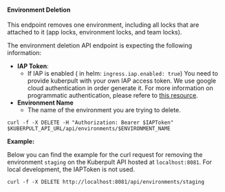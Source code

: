 #### Environment Deletion

This endpoint removes one environment, including all locks that are attached to it (app locks, environment locks, and team locks).

The environment deletion API endpoint is expecting the following information:
* **IAP Token**:
  * If IAP is enabled ( in helm: `ingress.iap.enabled: true`) You need to provide kuberpult with your own IAP access token. We use google cloud authentication in order generate it. For more information on programmatic authentication, please refere to [this resource](https://cloud.google.com/iap/docs/authentication-howto).
* **Environment Name**
  * The name of the environment you are trying to delete.

```shell
curl -f -X DELETE -H "Authorization: Bearer $IAPToken" $KUBERPULT_API_URL/api/environments/$ENVIRONMENT_NAME
```

**Example:**

Below you can find the example for the curl request for removing the environment `staging` on the Kuberpult API hosted at `localhost:8081`. For local development, the IAPToken is not used.

```shell
curl -f -X DELETE http://localhost:8081/api/environments/staging
```